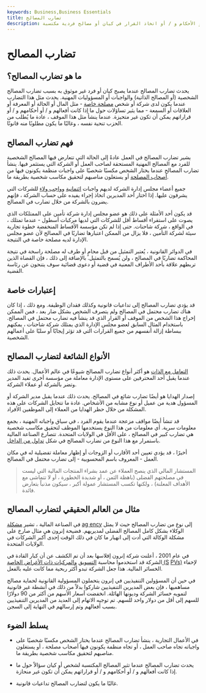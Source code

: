 ```yaml
---
keywords: Business,Business Essentials
title: تضارب المصالح
description: يسأل تضارب المصالح عما إذا كان التحيز المحتمل محفوفًا بالمخاطر في الإجراءات و / أو الأحكام و / أو اتخاذ القرار في كيان أو مصالح فردية مكتسبة.
---
```


# تضارب المصالح
## ما هو تضارب المصالح؟

يحدث تضارب المصالح عندما يصبح كيان أو فرد غير موثوق به بسبب تضارب المصالح الشخصية (أو المصالح الذاتية) والواجبات أو المسؤوليات المهنية. يحدث مثل هذا التضارب عندما يكون لدى شركة أو شخص [مصلحة خاصة](/vestedinterest) - مثل المال أو الحالة أو المعرفة أو العلاقات أو السمعة - مما يثير تساؤلات حول ما إذا كانت أفعالهم و / أو أحكامهم و / أو قراراتهم يمكن أن تكون غير متحيزة. عندما ينشأ مثل هذا الموقف ، عادة ما يُطلب من الحزب تنحية نفسه ، وغالبًا ما يكون مطلوبًا منه قانونًا.

## فهم تضارب المصالح

يشير تضارب المصالح في العمل عادةً إلى الحالة التي تتعارض فيها المصالح الشخصية للفرد مع المصالح المهنية المستحقة لصاحب العمل أو الشركة التي يستثمر فيها. ينشأ تضارب المصالح عندما يختار الشخص مكسبًا شخصيًا على واجبات منظمة يكونون فيها من [أصحاب المصلحة](/stakeholder) أو يستغلون مناصبهم لتحقيق مكاسب شخصية بطريقة ما.

جميع أعضاء مجلس إدارة الشركة لديهم واجبات [ائتمانية](/fiduciary) [وواجب ولاء](/duty-loyalty) للشركات التي يشرفون عليها. إذا اختار أحد المديرين اتخاذ إجراء يفيده على حساب الشركة ، فإنهم يضرون بالشركة من خلال تضارب في المصالح.

قد يكون أحد الأمثلة على ذلك هو عضو مجلس إدارة شركة تأمين على الممتلكات الذي يصوت على استقراء أقساط أقل للشركات التي لديها مركبات أسطول - عندما تمتلك ، في الواقع ، شركة شاحنات. حتى إذا لم تكن مؤسسة الأقساط المنخفضة خطوة تجارية سيئة لشركة التأمين ، فلا يزال من الممكن اعتبارها تضاربًا في المصالح لأن عضو مجلس الإدارة لديه مصلحة خاصة في النتيجة.

في الدوائر القانونية ، يُعتبر التمثيل من قبل محامٍ أو طرف له مصلحة راسخة في نتيجة المحاكمة تضاربًا في المصالح ، ولن يُسمح بالتمثيل. بالإضافة إلى ذلك ، فإن القضاة الذين تربطهم علاقة بأحد الأطراف المعنية في قضية أو دعوى قضائية سوف يتنحون عن رئاسة القضية.

## إعتبارات خاصة

قد يؤدي تضارب المصالح إلى تداعيات قانونية وكذلك فقدان الوظيفة. ومع ذلك ، إذا كان هناك تضارب محتمل في المصالح ولم يتصرف الشخص بشكل ضار بعد ، فمن الممكن إخراج هذا الشخص من الموقف أو القرار الذي قد ينشأ فيه تضارب محتمل في المصالح. باستخدام المثال السابق لعضو مجلس الإدارة الذي يمتلك شركة شاحنات ، يمكنهم ببساطة إزالة أنفسهم من جميع القرارات التي قد تؤثر إيجابًا أو سلبًا على أعمالهم الشخصية.

## الأنواع الشائعة لتضارب المصالح

[التعامل مع الذات](/self-dealing) هو أكثر أنواع تضارب المصالح شيوعًا في عالم الأعمال. يحدث ذلك عندما يقبل أحد المحترفين على مستوى الإدارة معاملة من مؤسسة أخرى تفيد المدير وتضر بالشركة أو عملاء الشركة.

إصدار الهدايا هو أيضًا تضارب شائع في المصالح. يحدث ذلك عندما يقبل مدير الشركة أو المسؤول هدية من عميل أو نوع مشابه من الأشخاص. عادة ما تتحايل الشركات على هذه المشكلة من خلال حظر الهدايا من العملاء إلى الموظفين الأفراد.

قد تنشأ أيضًا مواقف مزعجة عندما يقوم الفرد ، في سياق واجباته المهنية ، بجمع معلومات سرية. أي معلومات من هذا النوع يستخدمها الموظف لتحقيق مكاسب شخصية هي تضارب كبير في المصالح ، على الأقل في الولايات المتحدة. تتصارع الصناعة المالية باستمرار مع هذا النوع من تضارب المصالح في شكل [تداول من الداخل](/insidertrading).

أخيرًا ، قد يؤدي تعيين أحد الأقارب أو الزوجات أو إظهار معاملة تفضيلية له في مكان العمل - المعروف باسم المحسوبية - إلى تضارب محتمل في المصالح.

> المستشار المالي الذي ينصح العملاء عن عمد بشراء المنتجات المالية التي ليست في مصلحتهم الفضلى (باهظة الثمن ، أو شديدة الخطورة ، أو لا تتماشى مع الأهداف المعلنة) ، ولكنها تكسب المستشار عمولة أكبر ، سيكون مذنباً بتعارض فائدة.

>

## مثال من العالم الحقيقي لتضارب المصالح

في الصناعة المالية ، تشير [مشكلة](/agencyproblem) [ag ency](/agencyproblem) إلى نوع من تضارب المصالح حيث لا يمثل الوكلاء بشكل كامل المصالح الفضلى لمديريهم. فضيحة إنرون هي مثال صارخ على مشكلة الوكالة التي أدت إلى انهيار ما كان في ذلك الوقت إحدى أكبر الشركات في الولايات المتحدة.

في عام 2001 ، أعلنت شركة إنرون إفلاسها بعد أن تم الكشف عن أن كبار القادة في الشركة قد استخدموا محاسبة [التسويق](/marktomarket) [والمركبات ذات الأغراض الخاصة (S](/spv) [PVs)](/spv) لإخفاء الخسائر المالية. هذا جعل الشركة تبدو أكثر ربحية مما كانت عليه بالفعل.

في حين أن المسؤولين التنفيذيين في إنرون يتحملون المسؤولية القانونية لحماية مصالح مساهميها ، فإن بعض المديرين التنفيذيين شاركوا بدلاً من ذلك في أنشطة غير قانونية لتمويه خسائر الشركة وديونها الهائلة. انخفضت أسعار الأسهم من أكثر من 90 دولارًا للسهم إلى أقل من دولار واحد للسهم. تم توجيه الاتهام إلى العديد من المديرين التنفيذيين بسبب أفعالهم وتم إرسالهم في النهاية إلى السجن.

## يسلط الضوء

- في الأعمال التجارية ، ينشأ تضارب المصالح عندما يختار الشخص مكسبًا شخصيًا على واجباته تجاه صاحب العمل ، أو تجاه منظمة يكونون فيها أصحاب مصلحة ، أو يستغلون مناصبهم لتحقيق مكاسب شخصية بطريقة ما.

- يحدث تضارب المصالح عندما تثير المصالح المكتسبة لشخص أو كيان سؤالاً حول ما إذا كانت أفعالهم و / أو أحكامهم و / أو قراراتهم يمكن أن تكون غير منحازة.

- غالبًا ما يكون لتضارب المصالح تداعيات قانونية.

